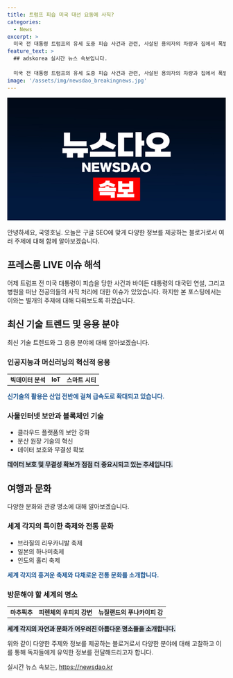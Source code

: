 ```yaml
---
title: 트럼프 피습 미국 대선 요동에 사직?
categories:
  - News
excerpt: >
  미국 전 대통령 트럼프의 유세 도중 피습 사건과 관련, 사살된 용의자의 차량과 집에서 폭발물이 발견됐으나 FBI는 해외 테러와의 연관은 없다고 밝혔습니다. 트럼프는 건재를 알리고 유세를 강행할 예정이며, 현직 대통령 바이든은 통합을 강조하고 있습니다. 또한, 병원을 떠난 전공의들의 사직 처리가 완료되는 가운데, 복귀 의사를 밝히지 않는다면 자동 사직 처리될 예정입니다. #트럼프 #바이든 #피습 #의사 #사직
feature_text: >
  ## adskorea 실시간 뉴스 속보입니다.

  미국 전 대통령 트럼프의 유세 도중 피습 사건과 관련, 사살된 용의자의 차량과 집에서 폭발물이 발견됐으나 FBI는 해외 테러와의 연관은 없다고 밝혔습니다. 트럼프는 건재를 알리고 유세를 강행할 예정이며, 현직 대통령 바이든은 통합을 강조하고 있습니다. 또한, 병원을 떠난 전공의들의 사직 처리가 완료되는 가운데, 복귀 의사를 밝히지 않는다면 자동 사직 처리될 예정입니다. #트럼프 #바이든 #피습 #의사 #사직
image: '/assets/img/newsdao_breakingnews.jpg'
---
```


<p><img src="/assets/img/newsdao_breakingnews.jpg" alt="adskorea 속보" /></p>

<p>안녕하세요, 국영호님. 오늘은 구글 SEO에 맞게 다양한 정보를 제공하는 블로거로서 여러 주제에 대해 함께 알아보겠습니다.</p>

<h2 data-ke-size="size26">프레스룸 LIVE 이슈 해석</h2>

<p data-ke-size="size16">어제 트럼프 전 미국 대통령이 피습을 당한 사건과 바이든 대통령의 대국민 연설, 그리고 병원을 떠난 전공의들의 사직 처리에 대한 이슈가 있었습니다. 하지만 본 포스팅에서는 이와는 별개의 주제에 대해 다뤄보도록 하겠습니다.</p>

<h2 data-ke-size="size26">최신 기술 트렌드 및 응용 분야</h2>

<p data-ke-size="size16">최신 기술 트렌드와 그 응용 분야에 대해 알아보겠습니다.</p>

<h3>인공지능과 머신러닝의 혁신적 응용</h3>

<table>
    <tr>
        <td style="text-align: center; height: 17px;"><b>빅데이터 분석</b></td>
        <td style="text-align: center; height: 17px;"><b>IoT</b></td>
        <td style="text-align: center; height: 17px;"><b>스마트 시티</b></td>
    </tr>
</table>

<p><b><span style="color: #1a5490;">신기술의 활용은 산업 전반에 걸쳐 급속도로 확대되고 있습니다.</span></b></p>

<h3>사물인터넷 보안과 블록체인 기술</h3>

<ul>
    <li>클라우드 플랫폼의 보안 강화</li>
    <li>분산 원장 기술의 혁신</li>
    <li>데이터 보호와 무결성 확보</li>
</ul>

<p><b><span style="background-color: #21538527;">데이터 보호 및 무결성 확보가 점점 더 중요시되고 있는 추세입니다.</span></b></p>

<h2 data-ke-size="size26">여행과 문화</h2>

<p data-ke-size="size16">다양한 문화와 관광 명소에 대해 알아보겠습니다.</p>

<h3>세계 각지의 특이한 축제와 전통 문화</h3>

<ul>
    <li>브라질의 리우카니발 축제</li>
    <li>일본의 하나미축제</li>
    <li>인도의 홀리 축제</li>
</ul>

<p><b><span style="color: #1a5490;">세계 각지의 흥겨운 축제와 다채로운 전통 문화를 소개합니다.</span></b></p>

<h3>방문해야 할 세계의 명소</h3>

<table>
    <tr>
        <td style="text-align: center; height: 17px;"><b>마추픽추</b></td>
        <td style="text-align: center; height: 17px;"><b>피렌체의 우피치 강변</b></td>
        <td style="text-align: center; height: 17px;"><b>뉴질랜드의 푸나카이피 강</b></td>
    </tr>
</table>

<p><b><span style="background-color: #21538527;">세계 각지의 자연과 문화가 어우러진 아름다운 명소들을 소개합니다.</span></b></p>

<p>위와 같이 다양한 주제와 정보를 제공하는 블로거로서 다양한 분야에 대해 고찰하고 이를 통해 독자들에게 유익한 정보를 전달해드리고자 합니다.</p>
실시간 뉴스 속보는, <a href="https://newsdao.kr" rel="dofollow">https://newsdao.kr</a>


